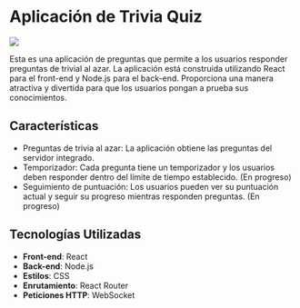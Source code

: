# Aplicación de Trivia Quiz

![](https://s1.gifyu.com/images/SRN3w.gif)

Esta es una aplicación de preguntas que permite a los usuarios responder preguntas de trivial al azar. La aplicación está construida utilizando React para el front-end y Node.js para el back-end. Proporciona una manera atractiva y divertida para que los usuarios pongan a prueba sus conocimientos.

## Características

- Preguntas de trivia al azar: La aplicación obtiene las preguntas del servidor integrado.
- Temporizador: Cada pregunta tiene un temporizador y los usuarios deben responder dentro del límite de tiempo establecido. (En progreso)
- Seguimiento de puntuación: Los usuarios pueden ver su puntuación actual y seguir su progreso mientras responden preguntas. (En progreso)

## Tecnologías Utilizadas

- **Front-end**: React
- **Back-end**: Node.js
- **Estilos**: CSS
- **Enrutamiento**: React Router
- **Peticiones HTTP**: WebSocket
